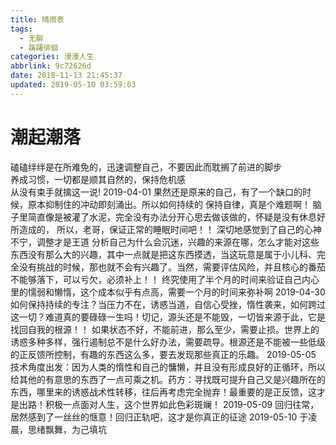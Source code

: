 ```yaml
---
title: 晴雨表
tags:
  - 无聊
  - 踌躇徘徊
categories: 漫漫人生
abbrlink: 9c72626d
date: 2018-11-13 21:45:37
updated: 2019-05-10 03:59:03
---
```

# 潮起潮落
磕磕绊绊是在所难免的，迅速调整自己，不要因此而耽搁了前进的脚步  
养成习惯，一切都是顺其自然的，保持危机感  
从没有束手就擒这一说!
2019-04-01
果然还是原来的自己，有了一个缺口的时候，原本抑制住的冲动即刻涌出。所以如何持续的
保持自律，真是个难题啊！
脑子里简直像是被灌了水泥，完全没有办法分开心思去做该做的，怀疑是没有休息好所造成的，
所以，老哥，保证正常的睡眠时间吧！！
深切地感觉到了自己的心神不宁，调整才是王道
分析自己为什么会沉迷，兴趣的来源在哪，怎么才能对这些东西没有那么大的兴趣，其中一点就是把这东西摸透，当这玩意是属于小儿科、完全没有挑战的时候，那也就不会有兴趣了。当然，需要评估风险，并且核心的番茄不能够落下，可以亏欠，必须补上！！
终究使用了半个月的时间来验证自己内心里的懦弱和懒惰，这个成本似乎有点高，需要一个月的时间来弥补啊
2019-04-30
如何保持持续的专注？当压力不在，诱惑当道，自信心受挫，惰性袭来，如何跨过这一切？难道真的要碌碌一生吗！切记，源头还是不能毁，一切皆来源于此，它是找回自我的根源！！
如果状态不好，不能前进，那么至少，需要止损。世界上的诱惑多种多样，强行遏制总不是什么好办法，需要疏导。根源还是不能被一些低级的正反馈所控制，有趣的东西这么多，要去发现那些真正的乐趣。
2019-05-05
技术角度出发：因为人类的惰性和自己的慵懒，并且没有形成良好的正循环，所以给其他的有意思的东西了一点可乘之机。药方：寻找既可提升自己又是兴趣所在的东西，哪里来的诱惑战术性转移，往后再考虑完全抛弃！最重要的是正反馈，这才是出路！积极一点面对人生，这个世界如此色彩斑斓！
2019-05-09
回归往常，居然感到了一丝丝的惬意！回归正轨吧，这才是你真正的征途
2019-05-10
于凌晨，思绪飘舞，为己填坑
